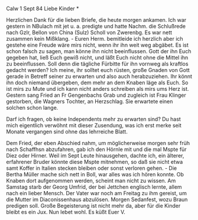  Calw 1 Sept 84
Liebe Kinder <Marie>*

Herzlichen Dank für die lieben Briefe, die heute morgen ankamen. Ich war gestern in NBulach mit jet u. a. predigte und hatte Nachm. die Schlußrede nach Gzlr, Bellon von China (Sulz) Scholl von Zwerenbg. Es war nett zusammen kein Mißklang. - Euren Herm. bemitleide ich herzlich aber ich gestehe eine Freude wäre mirs nicht, wenn ihr ihn weit weg abgäbet. Es ist schon falsch zu sagen, man könne ihn nicht beeinflussen. Gott der ihn Euch gegeben hat, ließ Euch gewiß nicht, und läßt Euch nicht ohne die Mittel ihn zu beeinflussen. Soll denn die tägliche Fürbitte für ihn vornweg als kraftlos gedacht werden? Ich meine, ihr solltet euch rüsten, große Gnaden von Gott gerade in Betreff seiner zu erwarten und also auch herabzuziehen. Ihr könnt ihn doch niemand übergeben, dem mehr an dem Knaben läge als Euch. So ist mirs zu Mute und ich kann nicht anders schreiben als mirs ums Herz ist. 
Gestern sang Fried an Fr Gengenbachs Grab und zugleich ist Frau Klinger gestorben, die Wagners Tochter, an Herzschlag. Sie erwartete einen solchen schon lange.

Darf ich fragen, ob keine Independents mehr zu erwarten sind? Du hast mich eigentlich verwöhnt mit dieser Zusendung, was ich erst merke seit Monate vergangen sind ohne das lehrreiche Blatt.

Dem Fried, der eben Abschied nahm, um möglicherweise morgen sehr früh nach Schaffhsn abzufahren, gab ich den Hörnle mit und die mal Mspte für Diez oder Hirner. Weil im Sept Leute hinausgehen, dachte ich, ein älterer, erfahrener Bruder könnte diese Mspte mitnehmen, so daß sie nicht etwa samt Koffer in Italien stecken bleiben oder sonst verloren gehen. - Die Bertha Müller mache sich nett in Boll, war alles was ich hören konnte. Ob Knaben dort aufgenommen werden, scheint man nicht zu wissen. Am Samstag starb der Georg Umfrid, der bei Jettchen englisch lernte, allem nach ein lieber Mensch. Der Vater war noch am Freitag zu ihm gereist, um die Mutter im Diaconissenhaus abzulösen. Morgen Sedanfest, wozu Braun predigen soll. Große Begeisterung ist nicht mehr da, aber für die Kinder bleibt es ein Jux. Nun lebet wohl. Es küßt
 Euer V.
